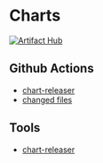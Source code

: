 # Charts

[![Artifact Hub](https://img.shields.io/endpoint?url=https://artifacthub.io/badge/repository/krzwiatrzyk&style=for-the-badge)](https://artifacthub.io/packages/search?repo=krzwiatrzyk)

## Github Actions

- [chart-releaser](https://github.com/helm/chart-releaser-action)
- [changed files](https://github.com/marketplace/actions/changed-files)


## Tools

- [chart-releaser](https://github.com/helm/chart-releaser)